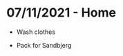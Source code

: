 # 07/11/2021 - Home
- Wash clothes
* Pack for Sandbjerg

<!-- {BearID:BDD6EA5D-8725-4629-AEED-479BFB5120FC-13809-000003D1BC5CD3E9} -->

